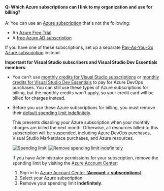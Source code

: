 

<a name="which-azure-sub-for-billing"></a>

#### Q: Which Azure subscriptions can I link to my organization and use for billing?

A: You can use an [Azure subscription](https://azure.microsoft.com/pricing/purchase-options/) 
that's not the following:

*	An [Azure Free Trial](https://azure.microsoft.com/offers/ms-azr-0044p/)
*	A [free Azure AD subscription](https://technet.microsoft.com/library/dn832618.aspx)

If you have one of these subscriptions, set up a separate 
[Pay-As-You-Go Azure subscription](https://azure.microsoft.com/offers/ms-azr-0003p/) 
instead. 

**Important for Visual Studio subscribers and Visual Studio Dev Essentials members**:

* You can't use [monthly credits for Visual Studio subscriptions](https://azure.microsoft.com/pricing/member-offers/msdn-benefits-details/) 
  or [monthly credits for Visual Studio Dev Essentials](https://azure.microsoft.com/offers/ms-azr-0022p/) to pay for Azure DevOps purchases. 
  You can still use these types of Azure subscriptions for billing, 
  but the monthly credits won't apply, so your credit card will be billed for charges instead.
 
* Before you use these Azure subscriptions for billing, you must remove their [default spending limit indefinitely](https://azure.microsoft.com/pricing/spending-limits/).

    This prevents disabling your Azure subscription 
    when your monthly charges are billed the next month. 
    Otherwise, all resources billed to this subscription 
    will be suspended, including Azure DevOps purchases,
    Visual Studio Marketplace purchases, and Azure resources.

    <img alt="Spending limit" src="/azure/devops/_shared/_img/spending-limit.png" style="border: 1px solid #CCCCCC" />

    <img alt="Remove spending limit indefinitely" src="/azure/devops/_shared/_img/azure-remove-spending-limit.png" style="border: 1px solid #CCCCCC" />

	If you have Administrator permissions for your subscription, 
	remove the spending limit by visiting the 
	[Azure Account Center](https://account.windowsazure.com):
	
  1. Sign in to [Azure Account Center (**Account** > **subscriptions**)](https://portal.azure.com). 
  2. Select your Azure subscription. 
  3. Remove your spending limit **indefinitely**.
